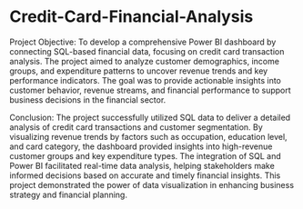 # Credit-Card-Financial-Analysis

Project Objective:
To develop a comprehensive Power BI dashboard by connecting SQL-based financial data, focusing on credit card transaction analysis. The project aimed to analyze customer demographics, income groups, and expenditure patterns to uncover revenue trends and key performance indicators. The goal was to provide actionable insights into customer behavior, revenue streams, and financial performance to support business decisions in the financial sector.

Conclusion:
The project successfully utilized SQL data to deliver a detailed analysis of credit card transactions and customer segmentation. By visualizing revenue trends by factors such as occupation, education level, and card category, the dashboard provided insights into high-revenue customer groups and key expenditure types. The integration of SQL and Power BI facilitated real-time data analysis, helping stakeholders make informed decisions based on accurate and timely financial insights. This project demonstrated the power of data visualization in enhancing business strategy and financial planning​.
